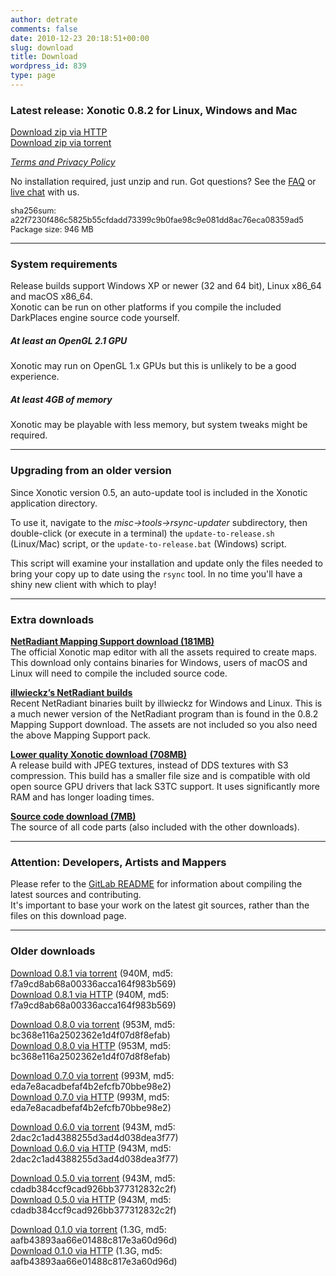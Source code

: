 ```yaml
---
author: detrate
comments: false
date: 2010-12-23 20:18:51+00:00
slug: download
title: Download
wordpress_id: 839
type: page
---
```


### <a name="latest"></a>Latest release: Xonotic 0.8.2 for Linux, Windows and Mac

[<i class="fas fa-download"></i> Download zip via HTTP](https://dl.xonotic.org/xonotic-0.8.2.zip)  
[<i class="fas fa-download"></i> Download zip via torrent](https://dl.xonotic.org/xonotic-0.8.2.zip.torrent)

[*Terms and Privacy Policy*][tos]

No installation required, just unzip and run. Got questions? See the [FAQ](/faq) or [live chat](/chat) with us.

<p style="font-size: 90%">
sha256sum: a22f7230f486c5825b55cfdadd73399c9b0fae98c9e081dd8ac76eca08359ad5<br/>
Package size: 946 MB  
</p>

---

### <a name="system-requirements"></a>System requirements

Release builds support Windows XP or newer (32 and 64 bit), Linux x86_64 and macOS x86_64.<br/>
Xonotic can be run on other platforms if you compile the included DarkPlaces engine source code yourself.

##### At least an OpenGL 2.1 GPU
Xonotic may run on OpenGL 1.x GPUs but this is unlikely to be a good experience.

##### At least 4GB of memory
Xonotic may be playable with less memory, but system tweaks might be required.

---

### <a name="upgrading"></a>Upgrading from an older version

Since Xonotic version 0.5, an auto-update tool is included in the Xonotic application directory.

To use it, navigate to the *misc->tools->rsync-updater* subdirectory, then double-click (or execute in a terminal) the `update-to-release.sh` (Linux/Mac) script, or the `update-to-release.bat` (Windows) script.

This script will examine your installation and update only the files needed to bring your copy up to date using the `rsync` tool. In no time you'll have a shiny new client with which to play!

---

### <a name="extra-downloads"></a>Extra downloads

**<a name="netradiant"></a>[NetRadiant Mapping Support download (181MB)](https://dl.xonotic.org/xonotic-0.8.2-mappingsupport.zip)**  
The official Xonotic map editor with all the assets required to create maps. This download only contains binaries for Windows, users of macOS and Linux will need to compile the included source code.  

**<a name="netradiant-illwieckz"></a>[illwieckz’s NetRadiant builds](https://netradiant.gitlab.io/page/download)**  
Recent NetRadiant binaries built by illwieckz for Windows and Linux. This is a much newer version of the NetRadiant program than is found in the 0.8.2 Mapping Support download. The assets are not included so you also need the above Mapping Support pack.

**<a name="lower-quality"></a>[Lower quality Xonotic download (708MB)](https://dl.xonotic.org/xonotic-0.8.2-low.zip)**  
A release build with JPEG textures, instead of DDS textures with S3 compression. This build has a smaller file size and is compatible with old open source GPU drivers that lack S3TC support. It uses significantly more RAM and has longer loading times.  

**<a name="source"></a>[Source code download (7MB)](https://dl.xonotic.org/xonotic-0.8.2-source.zip)**  
The source of all code parts (also included with the other downloads).  

---

### <a name="please-note"></a>Attention: Developers, Artists and Mappers
Please refer to the [GitLab README](https://gitlab.com/xonotic/xonotic/blob/master/README.md) for information about compiling the latest sources and contributing.<br/>
It's important to base your work on the latest git sources, rather than the files on this download page.

---

### <a name="older-downloads"></a>Older downloads

[Download 0.8.1 via torrent](https://dl.xonotic.org/xonotic-0.8.1.zip.torrent) (940M, md5: f7a9cd8ab68a00336acca164f983b569)  
[Download 0.8.1 via HTTP](https://dl.xonotic.org/xonotic-0.8.1.zip) (940M, md5: f7a9cd8ab68a00336acca164f983b569)  

[Download 0.8.0 via torrent](https://dl.xonotic.org/xonotic-0.8.0.zip.torrent) (953M, md5: bc368e116a2502362e1d4f07d8f8efab)  
[Download 0.8.0 via HTTP](https://dl.xonotic.org/xonotic-0.8.0.zip) (953M, md5: bc368e116a2502362e1d4f07d8f8efab)

[Download 0.7.0 via torrent](https://dl.xonotic.org/xonotic-0.7.0.zip.torrent) (993M, md5: eda7e8acadbefaf4b2efcfb70bbe98e2)  
[Download 0.7.0 via HTTP](https://dl.xonotic.org/xonotic-0.7.0.zip) (993M, md5: eda7e8acadbefaf4b2efcfb70bbe98e2)  

[Download 0.6.0 via torrent](https://dl.xonotic.org/xonotic-0.6.0.zip.torrent) (943M, md5: 2dac2c1ad4388255d3ad4d038dea3f77)  
[Download 0.6.0 via HTTP](https://dl.xonotic.org/xonotic-0.6.0.zip) (943M, md5: 2dac2c1ad4388255d3ad4d038dea3f77)  

[Download 0.5.0 via torrent](https://dl.xonotic.org/xonotic-0.5.0.zip.torrent) (943M, md5: cdadb384ccf9cad926bb377312832c2f)  
[Download 0.5.0 via HTTP](https://dl.xonotic.org/xonotic-0.5.0.zip) (943M, md5: cdadb384ccf9cad926bb377312832c2f)  

[Download 0.1.0 via torrent](https://dl.xonotic.org/xonotic-0.1.0preview.zip.torrent) (1.3G, md5: aafb43893aa66e01488c817e3a60d96d)  
[Download 0.1.0 via HTTP](https://dl.xonotic.org/xonotic-0.1.0preview.zip) (1.3G, md5: aafb43893aa66e01488c817e3a60d96d)  

[tos]: /tos/
